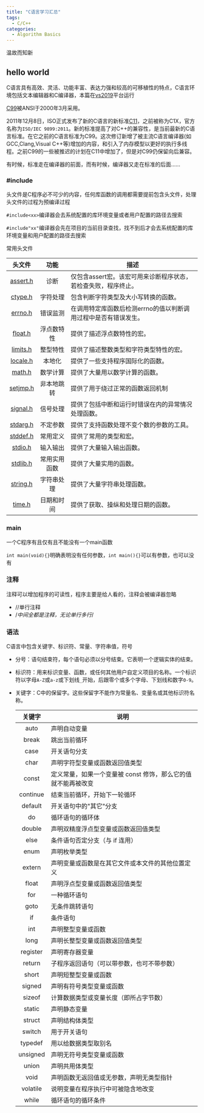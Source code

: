 ```yaml
---
title: "C语言学习汇总"
tags:
  - C/C++
categories:
  - Algorithm Basics
---
```

温故而知新

## hello world
C语言具有高效、灵活、功能丰富、表达力强和较高的可移植性的特点，C语言环境包括文本编辑器和C编译器，本篇在[vs2019]()平台运行

[C99](https://zh.wikipedia.org/wiki/C%E8%AF%AD%E8%A8%80#C99)被ANSI于2000年3月采用。

2011年12月8日，ISO正式发布了新的C语言的新标准[C11](https://zh.wikipedia.org/wiki/C11)，之前被称为C1X，官方名称为`ISO/IEC 9899:2011`。新的标准提高了对C++的兼容性，是当前最新的C语言标准。在它之前的C语言标准为C99。这次修订新增了被主流C语言编译器(如GCC,Clang,Visual C++等)增加的内容，和引入了内存模型以更好的执行多线程。之前C99的一些被推迟的计划在C11中增加了，但是对C99仍保留向后兼容。

有时候，标准走在编译器的前面，而有时候，编译器又走在标准的后面……

### #include
头文件是C程序必不可少的内容，任何库函数的调用都需要提前包含头文件，处理头文件的过程为预编译过程

`#include<xx>`编译器会去系统配置的库环境变量或者用户配置的路径去搜索

`#include"xx"`编译器会先在项目的当前目录查找，找不到后才会去系统配置的库环境变量和用户配置的路径去搜索

常用头文件

| 头文件 | 功能 |	<center>描述</center> |
| :----: | :----: | :---- |
| [assert.h](https://www.runoob.com/cprogramming/c-standard-library-assert-h.html) | 诊断 |	仅包含assert宏。该宏可用来诊断程序状态，若检查失败，程序终止。|
| [ctype.h](https://www.runoob.com/cprogramming/c-standard-library-ctype-h.html) |	字符处理 | 包含判断字符类型及大小写转换的函数。|
| [errno.h](https://www.runoob.com/cprogramming/c-standard-library-errno-h.html) |	错误监测 | 在调用特定库函数后检测errno的值以判断调用过程中是否有错误发生。|
| [float.h](https://www.runoob.com/cprogramming/c-standard-library-float-h.html) |	浮点数特性 | 提供了描述浮点数特性的宏。|
| [limits.h](https://www.runoob.com/cprogramming/c-standard-library-limits-h.html) | 整型特性 |	提供了描述整数类型和字符类型特性的宏。|
| [locale.h](https://www.runoob.com/cprogramming/c-standard-library-locale-h.html) |	本地化 | 提供了一些支持程序国际化的函数。|
| [math.h](https://www.runoob.com/cprogramming/c-standard-library-math-h.html) | 数学计算 |	提供了大量用以数学计算的函数。|
| [setjmp.h](https://www.runoob.com/cprogramming/c-standard-library-setjmp-h.html) | 非本地跳转 |	提供了用于绕过正常的函数返回机制 |
| [signal.h](https://www.runoob.com/cprogramming/c-standard-library-signal-h.html) | 信号处理 |	提供了包括中断和运行时错误在内的异常情况处理函数。|
| [stdarg.h](https://www.runoob.com/cprogramming/c-standard-library-stdarg-h.html) | 不定参数 |	提供了支持函数处理不变个数的参数的工具。|
| [stddef.h](https://www.runoob.com/cprogramming/c-standard-library-stddef-h.html) | 常用定义 |	提供了常用的类型和宏。|
| [stdio.h](https://www.runoob.com/cprogramming/c-standard-library-stdio-h.html) | 输入输出 | 提供了大量输入输出函数。|
| [stdlib.h](https://www.runoob.com/cprogramming/c-standard-library-stdlib-h.html) | 常用实用函数 |	提供了大量实用的函数。|
| [string.h](https://www.runoob.com/cprogramming/c-standard-library-string-h.html) | 字符串处理 |	提供了大量字符串处理函数。|
| [time.h](https://www.runoob.com/cprogramming/c-standard-library-time-h.html) | 日期和时间 |	提供了获取、操纵和处理日期的函数。|

### main
一个C程序有且仅有且不能没有一个main函数

`int main(void){}`明确表明没有任何参数，`int main(){}`可以有参数，也可以没有

### 注释
注释可以增加程序的可读性，程序主要是给人看的，注释会被编译器忽略
- //单行注释
- /*中间全都是注释，无论单行多行*/

### 语法
C语言中包含关键字、标识符、常量、字符串值，符号
- 分号：语句结束符，每个语句必须以分号结束。它表明一个逻辑实体的结束。
- 标识符：用来标识变量、函数，或任何其他用户自定义项目的名称。一个标识符以字母`A-Z`或`a-z`或下划线`_`开始，后跟零个或多个字母、下划线和数字`0-9`。
- 关键字：C中的保留字。这些保留字不能作为常量名、变量名或其他标识符名称。

  | 关键字 | <center>说明</center> |
  | :----: | :---- |
  | auto | 声明自动变量 |
  | break |	跳出当前循环 |
  | case | 开关语句分支 |
  | char | 声明字符型变量或函数返回值类型 |
  | const	| 定义常量，如果一个变量被 const 修饰，那么它的值就不能再被改变 |
  | continue | 结束当前循环，开始下一轮循环|
  | default |	开关语句中的"其它"分支 |
  | do | 循环语句的循环体 |
  | double | 声明双精度浮点型变量或函数返回值类型 |
  | else | 条件语句否定分支（与 if 连用）|
  | enum | 声明枚举类型 |
  | extern | 声明变量或函数是在其它文件或本文件的其他位置定义 |
  | float |	声明浮点型变量或函数返回值类型 |
  | for |	一种循环语句 |
  | goto | 无条件跳转语句 |
  | if | 条件语句 |
  | int |	声明整型变量或函数 |
  | long | 声明长整型变量或函数返回值类型 |
  | register | 声明寄存器变量 |
  | return |	子程序返回语句（可以带参数，也可不带参数） |
  | short |	声明短整型变量或函数 |
  | signed | 声明有符号类型变量或函数 |
  | sizeof | 计算数据类型或变量长度（即所占字节数） |
  | static | 声明静态变量 |
  | struct | 声明结构体类型 |
  | switch | 用于开关语句 |
  | typedef |	用以给数据类型取别名 |
  | unsigned | 声明无符号类型变量或函数 |
  | union |	声明共用体类型 |
  | void | 声明函数无返回值或无参数，声明无类型指针 |
  | volatile | 说明变量在程序执行中可被隐含地改变 |
  | while | 循环语句的循环条件 |